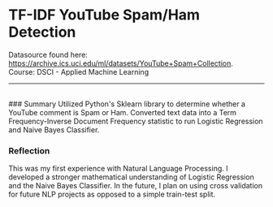 # TF-IDF YouTube Spam/Ham Detection
Datasource found here: https://archive.ics.uci.edu/ml/datasets/YouTube+Spam+Collection.
<br>
Course: DSCI - Applied Machine Learning

<hr>
<br>
### Summary
Utilized Python's Sklearn library to determine whether a YouTube comment is Spam or Ham.
Converted text data into a Term Frequency-Inverse Document Frequency statistic to run Logistic Regression and Naive Bayes Classifier.

### Reflection
This was my first experience with Natural Language Processing. I developed a stronger mathematical understanding of Logistic Regression and the Naive Bayes Classifier. In the future, I plan on using cross validation for future NLP projects as opposed to a simple train-test split. 
